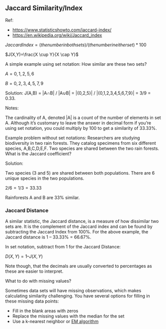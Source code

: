 ## Jaccard Similarity/Index

Ref:
- https://www.statisticshowto.com/jaccard-index/
- https://en.wikipedia.org/wiki/Jaccard_index

$Jaccard Index = (the number in both sets) / (the number in either set) * 100$

$J(X,Y)=\frac{X \cup Y}{X \cap Y}$

A simple example using set notation: How similar are these two sets?

$A = {0,1,2,5,6}$

$B = {0,2,3,4,5,7,9}$

Solution: J(A,B) = |A∩B| / |A∪B| = |{0,2,5}| / |{0,1,2,3,4,5,6,7,9}| = 3/9 = 0.33.

Notes:

The cardinality of A, denoted |A| is a count of the number of elements in set A. Although it’s customary to leave the answer in decimal form if you’re using set notation, you could multiply by 100 to get a similarity of 33.33%.

Example problem without set notations: Researchers are studying biodiversity in two rain forests. They catalog specimens from six different species, A,B,C,D,E,F. Two species are shared between the two rain forests. What is the Jaccard coefficient?


Solution:

Two species (3 and 5) are shared between both populations. There are 6 unique species in the two populations.

$2/6 = 1/3 = 33.33%.$

Rainforests A and B are 33% similar.

### Jaccard Distance

A similar statistic, the Jaccard distance, is a measure of how dissimilar two sets are. It is the complement of the Jaccard index and can be found by subtracting the Jaccard Index from 100%. For the above example, the Jaccard distance is 1 – 33.33% = 66.67%.

In set notation, subtract from 1 for the Jaccard Distance:

$D(X,Y) = 1 – J(X,Y)$

Note though, that the decimals are usually converted to percentages as these are easier to interpret.

What to do with missing values?

Sometimes data sets will have missing observations, which makes calculating similarity challenging. You have several options for filling in these missing data points:
- Fill in the blank areas with zeros
- Replace the missing values with the median for the set
- Use a k-nearest neighbor or [EM algorithm](https://www.statisticshowto.com/em-algorithm-expectation-maximization/)
